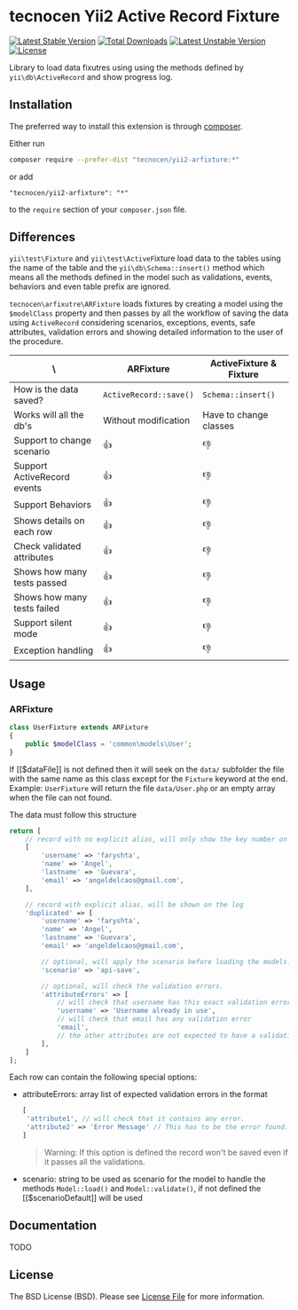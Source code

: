 tecnocen Yii2 Active Record Fixture
=========================

[![Latest Stable Version](https://poser.pugx.org/tecnocen-com/yii2-arfixture/v/stable)](https://packagist.org/packages/tecnocen-com/yii2-arfixture) [![Total Downloads](https://poser.pugx.org/tecnocen-com/yii2-arfixture/downloads)](https://packagist.org/packages/tecnocen-com/yii2-arfixture) [![Latest Unstable Version](https://poser.pugx.org/tecnocen-com/yii2-arfixture/v/unstable)](https://packagist.org/packages/tecnocen-com/yii2-arfixture) [![License](https://poser.pugx.org/tecnocen-com/yii2-arfixture/license)](https://packagist.org/packages/tecnocen-com/yii2-arfixture)

Library to load data fixutres using using the methods defined by `yii\db\ActiveRecord` and show progress log.

## Installation

The preferred way to install this extension is through [composer](http://getcomposer.org/download/).

Either run

```bash
composer require --prefer-dist "tecnocen/yii2-arfixture:*"
```

or add

```
"tecnocen/yii2-arfixture": "*"
```

to the `require` section of your `composer.json` file.

## Differences

`yii\test\Fixture` and `yii\test\ActiveF`ixture load data to the tables using
the name of the table and the `yii\db\Schema::insert()` method which means all
the methods defined in the model such as validations, events, behaviors and even
table prefix are ignored.

`tecnocen\arfixutre\ARFixture` loads fixtures by creating a model using the
`$modelClass` property and then passes by all the workflow of saving the data
using `ActiveRecord` considering scenarios, exceptions, events, safe attributes,
validation errors and showing detailed information to the user of the procedure.

| \                           | ARFixture              | ActiveFixture & Fixture
| --------------------------- | ---------------------- | -----------------------
| How is the data saved?      | `ActiveRecord::save()` | `Schema::insert()`
| Works will all the db's     | Without modification   | Have to change classes
| Support to change scenario  | :+1:                   | :-1:
| Support ActiveRecord events | :+1:                   | :-1:
| Support Behaviors           | :+1:                   | :-1:
| Shows details on each row   | :+1:                   | :-1:
| Check validated attributes  | :+1:                   | :-1:
| Shows how many tests passed | :+1:                   | :-1:
| Shows how many tests failed | :+1:                   | :-1:
| Support silent mode         | :+1:                   | :-1:
| Exception handling          | :+1:                   | :-1:

## Usage

### ARFixture

```php
class UserFixture extends ARFixture
{
    public $modelClass = 'common\models\User';
}
```

If [[$dataFile]] is not defined then it will seek on the `data/` subfolder the
file with the same name as this class except for the `Fixture` keyword at the
end. Example: `UserFixture` will return the file `data/User.php` or  an empty
array when the file can not found.

The data must follow this structure

```php
return [
    // record with no explicit alias, will only show the key number on the log.
    [
        'username' => 'faryshta',
        'name' => 'Angel',
        'lastname' => 'Guevara',
        'email' => 'angeldelcaos@gmail.com',
    ],

    // record with explicit alias, will be shown on the log
    'duplicated' => [
        'username' => 'faryshta',
        'name' => 'Angel',
        'lastname' => 'Guevara',
        'email' => 'angeldelcaos@gmail.com',

        // optional, will apply the scenario before loading the models.
        'scenario' => 'api-save',

        // optional, will check the validation errors.
        'attributeErrors' => [
            // will check that username has this exact validation error.
            'username' => 'Username already in use',
            // will check that email has any validation error
            'email',
            // the other attributes are not expected to have a validation error.
        ],
    ]    
];
```

Each row can contain the following special options:

- attributeErrors: array list of expected validation errors in the format
  ```php
  [
   'attribute1', // will check that it contains any error.
   'attribute2' => 'Error Message' // This has to be the error found.
  ]
  ```
  > Warning: If this option is defined the record won't be saved even if
  > it passes all the validations.

- scenario: string to be used as scenario for the model to handle
  the methods `Model::load()` and `Model::validate()`, if not defined
  the [[$scenarioDefault]] will be used

## Documentation

TODO

## License

The BSD License (BSD). Please see [License File](LICENSE.md) for more information.
